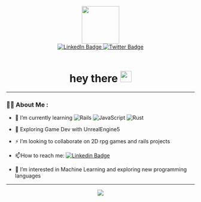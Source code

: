 <div id="header" align="center">
  <img src="https://media.giphy.com/media/HwBlFQZFcAoUcPHZdX/giphy.gif" width="100"/>
</div>

<div id="badges" align="center">
  <a href="https://www.linkedin.com/in/judah-m-136b06149/">
    <img src="https://img.shields.io/badge/LinkedIn-blue?style=for-the-badge&logo=linkedin&logoColor=white" alt="LinkedIn Badge"/>
  </a>

  <a href="https://twitter.com/chapatisan">
    <img src="https://img.shields.io/badge/Twitter-blue?style=for-the-badge&logo=twitter&logoColor=white" alt="Twitter Badge"/>
  </a>
</div>

<br>

<h1 align = center>
  hey there
  <img src="https://media.giphy.com/media/hvRJCLFzcasrR4ia7z/giphy.gif" width="30px"/>
</h1>

---

### :man_technologist: About Me :

<!--
- :telescope: I’m currently learning ![Rails](https://img.shields.io/badge/rails-%23CC0000.svg?style=for-the-badge&logo=ruby-on-rails&logoColor=white)   ![JavaScript](https://img.shields.io/badge/javascript-%23323330.svg?style=for-the-badge&logo=javascript&logoColor=%23F7DF1E)![React](https://img.shields.io/badge/react-%2320232a.svg?style=for-the-badge&logo=react&logoColor=%2361DAFB)    ![Python](https://img.shields.io/badge/python-3670A0?style=for-the-badge&logo=python&logoColor=ffdd54)
-->

- :telescope: I’m currently learning ![Rails](https://img.shields.io/badge/rails-%23CC0000.svg?style=for-the-badge&logo=ruby-on-rails&logoColor=white)   ![JavaScript](https://img.shields.io/badge/javascript-%23323330.svg?style=for-the-badge&logo=javascript&logoColor=%23F7DF1E)  ![Rust](https://img.shields.io/badge/rust-%23000000.svg?style=for-the-badge&logo=rust&logoColor=white)

- :seedling: Exploring Game Dev with UnrealEngine5

- :zap: I’m looking to collaborate on 2D rpg games and rails projects

- :mailbox:How to reach me: [![Linkedin Badge](https://img.shields.io/badge/-kakbar-blue?style=flat&logo=Linkedin&logoColor=white)](https://www.linkedin.com/in/judah-m-136b06149/)
- 👀 I’m interested in Machine Learning and exploring new programming languages

---

<!--

### 🛠 &nbsp;Languages and Tools :
<p>
  <img src="https://github.com/devicons/devicon/blob/master/icons/jupyter/jupyter-original-wordmark.svg" title="Jupyter" alt="Jupyter" width="40" height="40"/>&nbsp;
  <img src="https://github.com/devicons/devicon/blob/master/icons/kaggle/kaggle-original-wordmark.svg" title="Kaggle" alt="Kaggle" width="40" height="40"/>&nbsp;
  <img src="https://github.com/devicons/devicon/blob/master/icons/rails/rails-original-wordmark.svg" title="RAILS" alt="RAILS" width="40" height="40"/>&nbsp;
  <img src="https://github.com/devicons/devicon/blob/master/icons/unity/unity-original-wordmark.svg" title="Unity" alt="Unity" width="40" height="40"/>&nbsp;
  <img src="https://github.com/devicons/devicon/blob/master/icons/unrealengine/unrealengine-original-wordmark.svg" title="Unreal" alt="Unreal" width="40" height="40"/>&nbsp;
  <img src="https://github.com/devicons/devicon/blob/master/icons/docker/docker-original-wordmark.svg" title="Docker" alt="Docker" width="40" height="40"/>&nbsp;
  <img src="https://github.com/devicons/devicon/blob/master/icons/javascript/javascript-original.svg" title="JavaScript" alt="JavaScript" width="40" height="40"/>&nbsp;
  <img src="https://github.com/devicons/devicon/blob/master/icons/django/django-plain-wordmark.svg" title="Django" alt="Django" width="40" height="40"/>&nbsp;
  <img src="https://github.com/devicons/devicon/blob/master/icons/mysql/mysql-original-wordmark.svg" title="MySQL"  alt="MySQL" width="40" height="40"/>&nbsp;
  <img src="https://github.com/devicons/devicon/blob/master/icons/postgresql/postgresql-original-wordmark.svg" title="Postgre" alt="Postgre" width="40" height="40"/>&nbsp;
  <img src="https://github.com/devicons/devicon/blob/master/icons/nodejs/nodejs-original-wordmark.svg" title="NodeJS" alt="NodeJS" width="40" height="40"/>&nbsp;
  <img src="https://github.com/devicons/devicon/blob/master/icons/react/react-original-wordmark.svg" title="React" alt="React" width="40" height="40"/>&nbsp;
  <img src="https://github.com/devicons/devicon/blob/master/icons/amazonwebservices/amazonwebservices-plain-wordmark.svg" title="AWS" alt="AWS" width="40" height="40"/>&nbsp;
  </p>
---  


### 🔥 &nbsp; My Stats :

[![GitHub Streak](https://streak-stats.demolab.com?user=JudahSan&theme=dark&hide_border=true&date_format=%5BY.%5Dn.j)](https://git.io/streak-stats)

[![Top Langs](https://github-readme-stats.vercel.app/api/top-langs/?username=JudahSan&layout=compact&theme=vision-friendly-dark)](https://github.com/anuraghazra/github-readme-stats)


---
-->

<div align=center >
<p>
<a href="https://spotify-github-profile.vercel.app/api/view.svg?uid=kepojm15sjrokcvb03a3scxha&redirect=true">
<img src="https://spotify-github-profile.vercel.app/api/view.svg?uid=kepojm15sjrokcvb03a3scxha&cover_image=true&theme=default&show_offline=false&bar_color=53b14f&bar_color_cover=true"/>
  </a>
  </p>
   </div>

